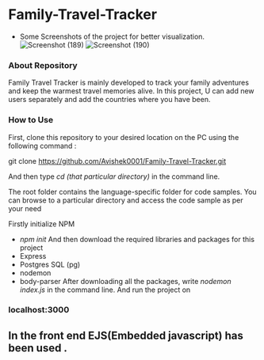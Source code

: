 # Family-Travel-Tracker
* Some Screenshots of the project for better visualization.
![Screenshot (189)](https://github.com/Avishek0001/Family-Travel-Tracker/assets/92811606/0d16c208-d6fe-4bad-ae47-5044a7a97a7a)
![Screenshot (190)](https://github.com/Avishek0001/Family-Travel-Tracker/assets/92811606/b5822789-339f-4796-ba65-6002338754a3)


### About Repository
Family Travel Tracker is mainly developed to track your family adventures and keep the warmest travel memories alive. In this project, U can add new users separately and add the countries where you have been.

### How to Use
First, clone this repository to your desired location on the PC using the following command :

git clone https://github.com/Avishek0001/Family-Travel-Tracker.git

And then type _cd (that particular directory)_ in the command line.

The root folder contains the language-specific folder for code samples. You can browse to a particular directory and access the code sample as per your need

Firstly initialize NPM 
* _npm init_
And then download the required libraries and packages for this project
* Express
* Postgres SQL (pg)
* nodemon
* body-parser
After downloading all the packages, write _nodemon index.js_ in the command line.
And run the project on 
### localhost:3000

## In the front end EJS(Embedded javascript) has been used .




